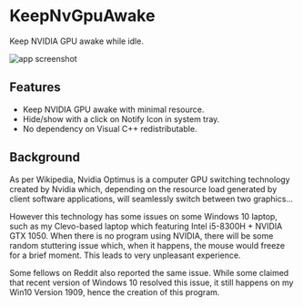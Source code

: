 # KeepNvGpuAwake
Keep NVIDIA GPU awake while idle.

![app screenshot](https://user-images.githubusercontent.com/3296077/82732243-9580c980-9d3e-11ea-833a-03dfed680688.png)

## Features

- Keep NVIDIA GPU awake with minimal resource.
- Hide/show with a click on Notify Icon in system tray.
- No dependency on Visual C++ redistributable.

## Background

As per Wikipedia, Nvidia Optimus is a computer GPU switching technology created by Nvidia which, depending on the resource load generated by client software applications, will seamlessly switch between two graphics...

However this technology has some issues on some Windows 10 laptop, such as my Clevo-based laptop which featuring Intel i5-8300H + NVIDIA GTX 1050. When there is no program using NVIDIA, there will be some random stuttering issue which, when it happens, the mouse would freeze for a brief moment. This leads to very unpleasant experience.

Some fellows on Reddit also reported the same issue. While some claimed that recent version of Windows 10 resolved this issue, it still happens on my Win10 Version 1909, hence the creation of this program.
